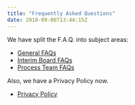```yaml
---
title: "Frequently Asked Questions"
date: 2018-09-06T13:44:15Z
---
```


We have split the F.A.Q. into subject areas:

* [General FAQs](/info/general-faq)
* [Interim Board FAQs](/info/interim-board-faq)
* [Process Team FAQs](/info/process-team-faq)

Also, we have a Privacy Policy now.

* [Privacy Policy](/info/privacy)
